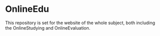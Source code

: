 # OnlineEdu
This repository is set for the website of the whole subject, both including the OnlineStudying and OnlineEvaluation.
